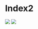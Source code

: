 # Index2
[![](https://tokei.rs/b1/github/ChronesDev/Index2?category=files)](https://github.com/ChronesDev/Index)
[![](https://tokei.rs/b1/github/ChronesDev/Index2?category=code)](https://github.com/ChronesDev/Index)
